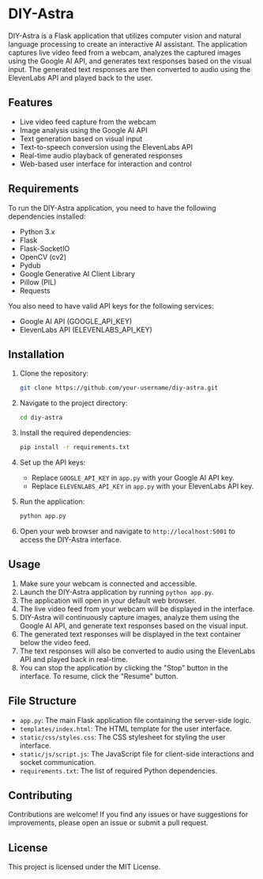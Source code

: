 
# DIY-Astra

DIY-Astra is a Flask application that utilizes computer vision and natural language processing to create an interactive AI assistant. The application captures live video feed from a webcam, analyzes the captured images using the Google AI API, and generates text responses based on the visual input. The generated text responses are then converted to audio using the ElevenLabs API and played back to the user.

## Features
- Live video feed capture from the webcam
- Image analysis using the Google AI API
- Text generation based on visual input
- Text-to-speech conversion using the ElevenLabs API
- Real-time audio playback of generated responses
- Web-based user interface for interaction and control

## Requirements
To run the DIY-Astra application, you need to have the following dependencies installed:
- Python 3.x
- Flask
- Flask-SocketIO
- OpenCV (cv2)
- Pydub
- Google Generative AI Client Library
- Pillow (PIL)
- Requests

You also need to have valid API keys for the following services:
- Google AI API (GOOGLE_API_KEY)
- ElevenLabs API (ELEVENLABS_API_KEY)

## Installation
1. Clone the repository:
   ```bash
   git clone https://github.com/your-username/diy-astra.git
   ```

2. Navigate to the project directory:
   ```bash
   cd diy-astra
   ```

3. Install the required dependencies:
   ```bash
   pip install -r requirements.txt
   ```

4. Set up the API keys:
   - Replace `GOOGLE_API_KEY` in `app.py` with your Google AI API key.
   - Replace `ELEVENLABS_API_KEY` in `app.py` with your ElevenLabs API key.

5. Run the application:
   ```bash
   python app.py
   ```

6. Open your web browser and navigate to `http://localhost:5001` to access the DIY-Astra interface.

## Usage
1. Make sure your webcam is connected and accessible.
2. Launch the DIY-Astra application by running `python app.py`.
3. The application will open in your default web browser.
4. The live video feed from your webcam will be displayed in the interface.
5. DIY-Astra will continuously capture images, analyze them using the Google AI API, and generate text responses based on the visual input.
6. The generated text responses will be displayed in the text container below the video feed.
7. The text responses will also be converted to audio using the ElevenLabs API and played back in real-time.
8. You can stop the application by clicking the "Stop" button in the interface. To resume, click the "Resume" button.

## File Structure
- `app.py`: The main Flask application file containing the server-side logic.
- `templates/index.html`: The HTML template for the user interface.
- `static/css/styles.css`: The CSS stylesheet for styling the user interface.
- `static/js/script.js`: The JavaScript file for client-side interactions and socket communication.
- `requirements.txt`: The list of required Python dependencies.

## Contributing
Contributions are welcome! If you find any issues or have suggestions for improvements, please open an issue or submit a pull request.

## License
This project is licensed under the MIT License.

